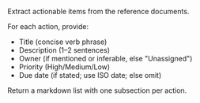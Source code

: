 Extract actionable items from the reference documents.

For each action, provide:
- Title (concise verb phrase)
- Description (1–2 sentences)
- Owner (if mentioned or inferable, else "Unassigned")
- Priority (High/Medium/Low)
- Due date (if stated; use ISO date; else omit)

Return a markdown list with one subsection per action.

